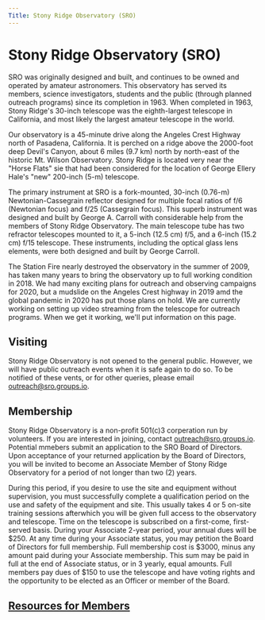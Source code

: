 ```yaml
---
Title: Stony Ridge Observatory (SRO)
---
```


# Stony Ridge Observatory (SRO)

SRO was originally designed and built, and continues to be owned and operated by amateur astronomers. This observatory has served its members, science investigators, students and the public (through planned outreach programs) since its completion in 1963.  When completed in 1963, Stony Ridge's 30-inch telescope was the eighth-largest telescope in California, and most likely the largest amateur telescope in the world.

Our observatory is a 45-minute drive along the Angeles Crest Highway north of Pasadena, California.   It is perched on a ridge above the 2000-foot deep Devil's Canyon, about 6 miles (9.7 km) north by north-east of the historic Mt. Wilson Observatory. Stony Ridge is located very near the "Horse Flats" sie that had been considered for the location of George Ellery Hale's "new" 200-inch (5-m) telescope.

The primary instrument at SRO is a fork-mounted, 30-inch (0.76-m) Newtonian-Cassegrain reflector designed for multiple focal ratios of f/6 (Newtonian focus) and f/25 (Cassegrain focus). This superb instrument was designed and built by George A. Carroll with considerable help from the members of Stony Ridge Observatory. The main telescope tube has two refractor telescopes mounted to it, a 5-inch (12.5 cm) f/5, and a 6-inch (15.2 cm) f/15 telescope. These instruments, including the optical glass lens elements, were both designed and built by George Carroll.

The Station Fire nearly destroyed the observatory in the summer of 2009, has taken many years to bring the observatory up to full working condition in 2018.   We had many exciting plans for outreach and observing campaigns for 2020, but a mudslide on the Angeles Crest highway in 2019 amd the global pandemic in 2020 has put those plans on hold.   We are currently working on setting up video streaming from the telescope for outreach programs.  When we get it working, we'll put information on this page.

## Visiting

Stony Ridge Observatory is not opened to the general public. However, we will have public outreach events when it is safe again to do so.   To be notified of these vents, or for other queries, please email [outreach@sro.groups.io](mailto:outreach@sro.groups.io).

## Membership

Stony Ridge Observatory is a non-profit 501(c)3 corperation run by volunteers.   If you are interested in joining, contact [outreach@sro.groups.io](mailto:outreach@sro.groups.io).  Potential mmebers submit an application to the SRO Board of Directors. Upon acceptance of your returned application by the Board of Directors, you will be invited to become an Associate Member of Stony Ridge Observatory for a period of not longer than two (2) years.

During this period, if you desire to use the site and equipment without supervision, you must successfully complete a qualification period on the use and safety of the equipment and site. This usually takes 4 or 5 on-site training sessions afterwhich you will be given full access to the observatory and telescope. Time on the telescope is subscribed on a first-come, first-served basis. During your Associate 2-year period, your annual dues will be $250. At any time during your Associate status, you may petition the Board of Directors for full membership.  Full membership cost is $3000, minus any amount paid during your Associate membership. This sum may be paid in full at the end of Associate status, or in 3 yearly, equal amounts.  Full members pay dues of $150 to use the telescope and have voting rights and the opportunity to be elected as an Officer or member of the Board.

## [Resources for Members](members.md)

